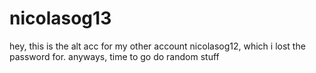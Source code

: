 # nicolasog13

hey, this is the alt acc for my other account nicolasog12, which i lost the password for. anyways, time to go do random stuff
